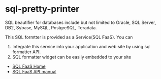 sql-pretty-printer
==================

SQL beautifier for databases include but not limited to Oracle, SQL Server, DB2, Sybase, MySQL, PostgreSQL, Teradata.

This SQL formtter is provided as a Service(SQL FaaS). You can

 1. Integrate this service into your application and web site by using sql formatter API.
 2. SQL formatter widget can be easily embedded to your site 

* [SQL FaaS Home](./SQL-FaaS)
* [SQL FaaS API manual](./SQL-FaaS-API-manual)
